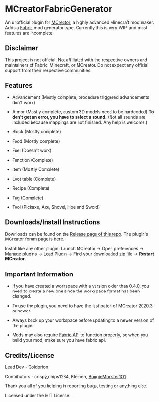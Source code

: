 # MCreatorFabricGenerator
An unofficial plugin for [MCreator](https://mcreator.net/), a highly advanced Minecraft mod maker. Adds a [Fabric](https://fabricmc.net/) mod generator type. Currently this is very WIP, and most features are incomplete.
## Disclaimer
This project is not official. Not affiliated with the respective owners and maintainers of Fabric, Minecraft, or MCreator. Do not expect any official support from their respective communities.

## Features
- Advancement (Mostly complete, procedure triggered advancements don't work)

- Armor (Mostly complete, custom 3D models need to be hardcoded) **To don't get an error, you have to select a sound.**
  (Not all sounds are included because mappings are not finished. Any help is welcome.)

- Block (Mostly complete)

- Food (Mostly complete)

- Fuel (Doesn't work)

- Function (Complete)

- Item (Mostly Complete)

- Loot table (Complete)

- Recipe (Complete)

- Tag (Complete)

- Tool (Pickaxe, Axe, Shovel, Hoe and Sword)

## Downloads/Install Instructions

Downloads can be found on the [Release page of this repo](https://github.com/Goldorion/MCreatorFabricGenerator/releases).
The plugin's MCreator forum page is [here](https://mcreator.net/forum/60201/fabric-generator-plugin).

Install like any other plugin: Launch MCreator -> Open preferences -> Manage plugins -> Load Plugin -> Find your downloaded zip file -> **Restart MCreator**.

## Important Information
- If you have created a workspace with a version older than 0.4.0, you need to create a new one since the workspace format has been changed.

- To use the plugin, you need to have the last patch of MCreator 2020.3 or newer.

- Always back up your workspace before updating to a newer version of the plugin.

- Mods may also require [Fabric API](https://www.curseforge.com/minecraft/mc-mods/fabric-api) to function properly, so when you build your mod, make sure you have fabric api.

## Credits/License

Lead Dev - Goldorion

Contributors - crispy_chips1234, Klemen, [BoogieMonster1O1](https://github.com/BoogieMonster1O1)

Thank you all of you helping in reporting bugs, testing or anything else.

Licensed under the MIT License.
